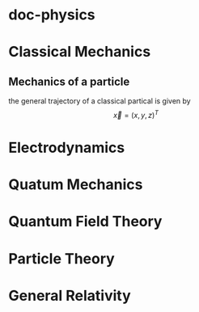 # doc-physics

# Classical Mechanics

## Mechanics of a particle

the general trajectory of a classical partical is given by
$$\vec x=(x,y,z)^T$$

# Electrodynamics

# Quatum Mechanics

# Quantum Field Theory

# Particle Theory

# General Relativity